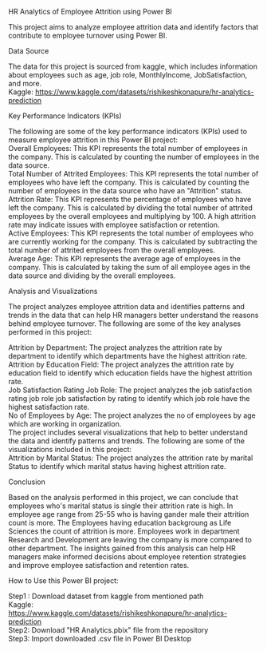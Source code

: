 HR Analytics of Employee Attrition using Power BI

This project aims to analyze employee attrition data and identify factors that contribute to employee turnover using Power BI.

Data Source

The data for this project is sourced from kaggle, which includes information about employees such as age, job role, MonthlyIncome, JobSatisfaction, and more.  
Kaggle: https://www.kaggle.com/datasets/rishikeshkonapure/hr-analytics-prediction

Key Performance Indicators (KPIs)

The following are some of the key performance indicators (KPIs) used to measure employee attrition in this Power BI project:  
Overall Employees: This KPI represents the total number of employees in the company. This is calculated by counting the number of employees in the data source.  
Total Number of Attrited Employees: This KPI represents the total number of employees who have left the company. This is calculated by counting the number of employees in the data source who have an "Attrition" status.  
Attrition Rate: This KPI represents the percentage of employees who have left the company. This is calculated by dividing the total number of attrited employees by the overall employees and multiplying by 100. A high attrition rate may indicate issues with employee satisfaction or retention.  
Active Employees: This KPI represents the total number of employees who are currently working for the company. This is calculated by subtracting the total number of attrited employees from the overall employees.  
Average Age: This KPI represents the average age of employees in the company. This is calculated by taking the sum of all employee ages in the data source and dividing by the overall employees.  

Analysis and Visualizations

The project analyzes employee attrition data and identifies patterns and trends in the data that can help HR managers better understand the reasons behind employee turnover. The following are some of the key analyses performed in this project:

Attrition by Department: The project analyzes the attrition rate by department to identify which departments have the highest attrition rate.  
Attrition by Education Field: The project analyzes the attrition rate by education field to identify which education fields have the highest attrition rate.  
Job Satisfaction Rating Job Role: The project analyzes the job satisfaction rating job role job satisfaction by rating to identify which job role have the highest satisfaction rate.  
No of Employees by Age: The project analyzes the no of employees by age which are working in organization.  
The project includes several visualizations that help to better understand the data and identify patterns and trends. The following are some of the visualizations included in this project:  
Attrition by Marital Status: The project analyzes the attrition rate by marital Status to identify which marital status having highest attrition rate.  

Conclusion

Based on the analysis performed in this project, we can conclude that employees who's marital status is single their attrition rate is high. In employee age range from 25-55 who is having gander male their attrition count is more. The Employees having education backgroung as Life Sciences the count of attrition is more. Employees work in department Research and Development are leaving the company is more compared to other department. The insights gained from this analysis can help HR managers make informed decisions about employee retention strategies and improve employee satisfaction and retention rates.

How to Use this Power BI project:

Step1 : Download dataset from kaggle from mentioned path  
Kaggle:  
https://www.kaggle.com/datasets/rishikeshkonapure/hr-analytics-prediction  
Step2: Download "HR Analytics.pbix" file from the repository  
Step3: Import downloaded .csv file in Power BI Desktop  


